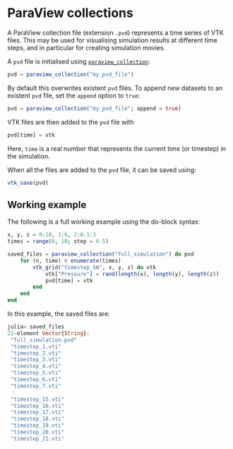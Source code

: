 # ParaView collections

A ParaView collection file (extension `.pvd`) represents a time series of VTK
files.
This may be used for visualising simulation results at different time steps, and in particular for creating simulation movies.

A `pvd` file is initialised using [`paraview_collection`](@ref):

``` julia
pvd = paraview_collection("my_pvd_file")
```

By default this overwrites existent `pvd` files.
To append new datasets to an existent `pvd` file, set the `append` option to
`true`:

```julia
pvd = paraview_collection("my_pvd_file"; append = true)
```

VTK files are then added to the `pvd` file with

```julia
pvd[time] = vtk
```

Here, `time` is a real number that represents the current time (or timestep) in
the simulation.

When all the files are added to the `pvd` file, it can be saved using:

``` julia
vtk_save(pvd)
```

## Working example

The following is a full working example using the do-block syntax:

```julia
x, y, z = 0:10, 1:6, 2:0.1:3
times = range(0, 10; step = 0.5)

saved_files = paraview_collection("full_simulation") do pvd
    for (n, time) ∈ enumerate(times)
        vtk_grid("timestep_$n", x, y, z) do vtk
            vtk["Pressure"] = rand(length(x), length(y), length(z))
            pvd[time] = vtk
        end
    end
end
```

In this example, the saved files are:
```julia
julia> saved_files
22-element Vector{String}:
 "full_simulation.pvd"
 "timestep_1.vti"
 "timestep_2.vti"
 "timestep_3.vti"
 "timestep_4.vti"
 "timestep_5.vti"
 "timestep_6.vti"
 "timestep_7.vti"
 ⋮
 "timestep_15.vti"
 "timestep_16.vti"
 "timestep_17.vti"
 "timestep_18.vti"
 "timestep_19.vti"
 "timestep_20.vti"
 "timestep_21.vti"
```
